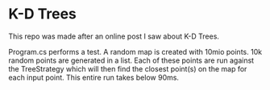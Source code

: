# K-D Trees

This repo was made after an online post I saw about K-D Trees.

Program.cs performs a test.
A random map is created with 10mio points.
10k random points are generated in a list.
Each of these points are run against the TreeStrategy which will then find the closest point(s) on the map for each input point.
This entire run takes below 90ms.